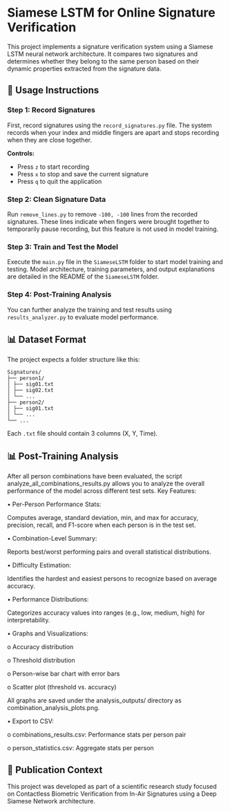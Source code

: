 # Siamese LSTM for Online Signature Verification

This project implements a signature verification system using a Siamese LSTM neural network architecture. It compares two signatures and determines whether they belong to the same person based on their dynamic properties extracted from the signature data.

## 🚀 Usage Instructions

### Step 1: Record Signatures
First, record signatures using the `record_signatures.py` file. The system records when your index and middle fingers are apart and stops recording when they are close together.

**Controls:**
* Press `z` to start recording
* Press `x` to stop and save the current signature
* Press `q` to quit the application

### Step 2: Clean Signature Data
Run `remove_lines.py` to remove `-100, -100` lines from the recorded signatures. These lines indicate when fingers were brought together to temporarily pause recording, but this feature is not used in model training.

### Step 3: Train and Test the Model
Execute the `main.py` file in the `SiameseLSTM` folder to start model training and testing. Model architecture, training parameters, and output explanations are detailed in the README of the `SiameseLSTM` folder.

### Step 4: Post-Training Analysis
You can further analyze the training and test results using `results_analyzer.py` to evaluate model performance.

## 📊 Dataset Format

The project expects a folder structure like this:

```
Signatures/
├── person1/
│ ├── sig01.txt
│ ├── sig02.txt
│ └── ...
├── person2/
│ ├── sig01.txt
│ └── ...
└── ...
```

Each `.txt` file should contain 3 columns (X, Y, Time).  


## 📊 Post-Training Analysis
After all person combinations have been evaluated, the script analyze_all_combinations_results.py allows you to analyze the overall performance of the model across different test sets.
Key Features:

•	Per-Person Performance Stats:

Computes average, standard deviation, min, and max for accuracy, precision, recall, and F1-score when each person is in the test set.

•	Combination-Level Summary:

Reports best/worst performing pairs and overall statistical distributions.

•	Difficulty Estimation:

Identifies the hardest and easiest persons to recognize based on average accuracy.

•	Performance Distributions:

Categorizes accuracy values into ranges (e.g., low, medium, high) for interpretability.

•	Graphs and Visualizations:

o	Accuracy distribution

o	Threshold distribution

o	Person-wise bar chart with error bars

o	Scatter plot (threshold vs. accuracy)

All graphs are saved under the analysis_outputs/ directory as combination_analysis_plots.png.

•	Export to CSV:

o	combinations_results.csv: Performance stats per person pair

o	person_statistics.csv: Aggregate stats per person

## 📄 Publication Context
This project was developed as part of a scientific research study focused on Contactless Biometric Verification from In-Air Signatures using a Deep Siamese Network architecture.

